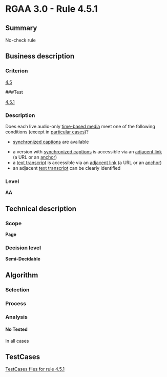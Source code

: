 # RGAA 3.0 -  Rule 4.5.1

## Summary

No-check rule

## Business description

### Criterion

[4.5](http://asqatasun.github.io/RGAA--3.0--EN/RGAA3.0_Criteria_English_version_v1.html#crit-4-5)

###Test

[4.5.1](http://asqatasun.github.io/RGAA--3.0--EN/RGAA3.0_Criteria_English_version_v1.html#test-4-5-1)

### Description
Does each live audio-only
    <a href="http://asqatasun.github.io/RGAA--3.0--EN/RGAA3.0_Glossary_English_version_v1.html#mMediaTemp">time-based
  media</a> meet one of the following conditions (except
    in <a title="Particular cases for criterion 4.5" href="http://asqatasun.github.io/RGAA--3.0--EN/RGAA3.0_Particular_cases_English_version_v1.html#cpCrit4-">particular cases</a>)?
    <ul><li> <a href="http://asqatasun.github.io/RGAA--3.0--EN/RGAA3.0_Glossary_English_version_v1.html#mSsTitreSynchro">synchronized
    captions</a> are available</li>
  <li>a version with <a href="http://asqatasun.github.io/RGAA--3.0--EN/RGAA3.0_Glossary_English_version_v1.html#mSsTitreSynchro">synchronized
    captions</a> is accessible via an <a href="http://asqatasun.github.io/RGAA--3.0--EN/RGAA3.0_Glossary_English_version_v1.html#mLienAdj">adjacent
    link</a> (a URL or an  <a href="http://asqatasun.github.io/RGAA--3.0--EN/RGAA3.0_Glossary_English_version_v1.html#mAncreNom">anchor</a>)</li>
  <li> a <a href="http://asqatasun.github.io/RGAA--3.0--EN/RGAA3.0_Glossary_English_version_v1.html#mTranscriptTextuel">text
    transcript</a> is accessible via an <a href="http://asqatasun.github.io/RGAA--3.0--EN/RGAA3.0_Glossary_English_version_v1.html#mLienAdj">adjacent
    link</a> (a URL or an  <a href="http://asqatasun.github.io/RGAA--3.0--EN/RGAA3.0_Glossary_English_version_v1.html#mAncreNom">anchor</a>)</li>
  <li>an adjacent <a href="http://asqatasun.github.io/RGAA--3.0--EN/RGAA3.0_Glossary_English_version_v1.html#mTranscriptTextuel">text
    transcript</a> can be clearly identified</li>
    </ul> 


### Level

**AA**

## Technical description

### Scope

**Page**

### Decision level

**Semi-Decidable**

## Algorithm

### Selection

### Process

### Analysis

#### No Tested 

In all cases



##  TestCases 

[TestCases files for rule 4.5.1](https://gitlab.com/asqatasun/Asqatasun/-/tree/master/rules/rules-rgaa3.0/src/test/resources/testcases/rgaa30/Rgaa30Rule040501/) 


